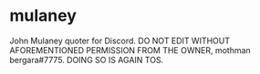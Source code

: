 # mulaney
John Mulaney quoter for Discord. DO NOT EDIT WITHOUT AFOREMENTIONED PERMISSION FROM THE OWNER, mothman bergara#7775. DOING SO IS AGAIN TOS.
